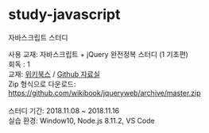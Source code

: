 # study-javascript
자바스크립트 스터디

사용 교재: 자바스크립트 + jQuery 완전정복 스터디 (1 기초편)
<br>
회독 : 1
<br>
교재: [위키북스](http://wikibook.co.kr/) / [Github 자료실](https://github.com/wikibook/jqueryweb/archive/master.zip)
<br>
Zip 형식으로 다운로드: https://github.com/wikibook/jqueryweb/archive/master.zip
<br><br>
스터디 기간: 2018.11.08 ~ 2018.11.16
<br>
실습 환경: Window10, Node.js 8.11.2, VS Code
